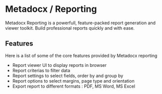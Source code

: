 # Metadocx / Reporting

Metadocx Reporting is a powerfull, feature-packed report generation and viewer toolkit. Build professional reports quickly and with ease.

## Features

Here is a list of some of the core features provided by Metadocx reporting

- Report viewer UI to display reports in browser
- Report criterias to filter data
- Report settings to select fields, order by and group by 
- Report options to select margins, page type and orientation 
- Export report to different formats : PDF, MS Word, MS Excel